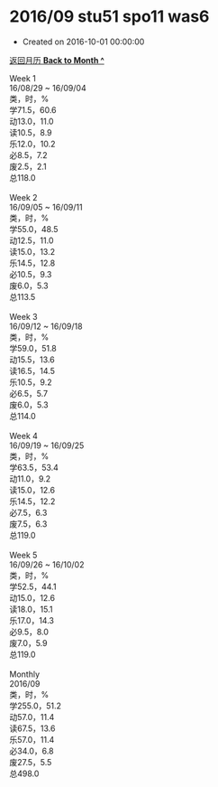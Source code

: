 # 2016/09 stu51 spo11 was6

- Created on 2016-10-01 00:00:00

[返回月历 **Back to Month ^**](_archived/lifelogs/2016/09/index.md)
<br/><div><div style="word-wrap: break-word; -webkit-nbsp-mode: space; -webkit-line-break: after-white-space;"><div>Week 1</div><div>16/08/29 ~ 16/09/04</div><div>类，时，%</div><div>学71.5，60.6</div><div>动13.0，11.0</div><div>读10.5，8.9</div><div>乐12.0，10.2</div><div>必8.5，7.2</div><div>废2.5，2.1</div><div>总118.0</div><div><br/></div><div>Week 2</div><div>16/09/05 ~ 16/09/11</div><div>类，时，%</div><div>学55.0，48.5</div><div>动12.5，11.0</div><div>读15.0，13.2</div><div>乐14.5，12.8</div><div>必10.5，9.3</div><div>废6.0，5.3</div><div>总113.5</div><div><br/></div><div>Week 3</div><div>16/09/12 ~ 16/09/18</div><div>类，时，%</div><div>学59.0，51.8</div><div>动15.5，13.6</div><div>读16.5，14.5</div><div>乐10.5，9.2</div><div>必6.5，5.7</div><div>废6.0，5.3</div><div>总114.0</div><div><br/></div><div>Week 4</div><div>16/09/19 ~ 16/09/25</div><div>类，时，%</div><div>学63.5，53.4</div><div>动11.0，9.2</div><div>读15.0，12.6</div><div>乐14.5，12.2</div><div>必7.5，6.3</div><div>废7.5，6.3</div><div>总119.0</div><div><br/></div><div>Week 5</div><div>16/09/26 ~ 16/10/02</div><div>类，时，%</div><div>学52.5，44.1</div><div>动15.0，12.6</div><div>读18.0，15.1</div><div>乐17.0，14.3</div><div>必9.5，8.0</div><div>废7.0，5.9</div><div>总119.0</div><div><br/></div><div>Monthly</div><div>2016/09</div><div>类，时，%</div><div>学255.0，51.2</div><div>动57.0，11.4</div><div>读67.5，13.6</div><div>乐57.0，11.4</div><div>必34.0，6.8</div><div>废27.5，5.5</div><div>总498.0</div></div></div>
